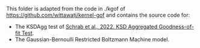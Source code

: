This folder is adapted from the code in ./kgof of https://github.com/wittawatj/kernel-gof and contains the source code for:
- The KSDAgg test of [Schrab et al., 2022. KSD Aggregated Goodness-of-fit Test](https://arxiv.org/abs/2202.00824).
- The Gaussian-Bernoulli Restricted Boltzmann Machine model.
